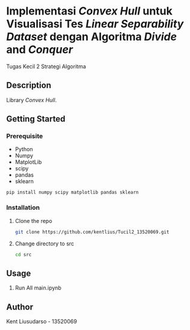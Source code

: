 # Implementasi _Convex Hull_ untuk Visualisasi Tes _Linear Separability Dataset_ dengan Algoritma _Divide_ and _Conquer_

Tugas Kecil 2 Strategi Algoritma

## Description

Library _Convex Hull_.

## Getting Started

### Prerequisite

- Python
- Numpy
- MatplotLib
- scipy
- pandas
- sklearn

```shell
pip install numpy scipy matplotlib pandas sklearn
```

### Installation

1. Clone the repo

   ```sh
   git clone https://github.com/kentlius/Tucil2_13520069.git
   ```

2. Change directory to src

   ```sh
   cd src
   ```

## Usage

1. Run All main.ipynb

## Author

Kent Liusudarso - 13520069
